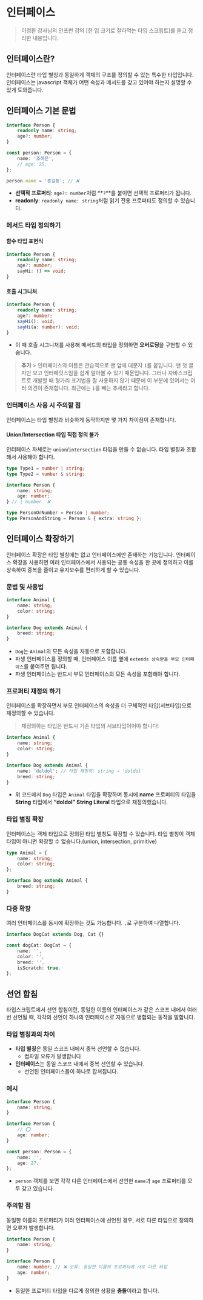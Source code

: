 # 인터페이스

> 이정환 강사님의 인프런 강의 [한 입 크기로 잘라먹는 타입 스크립트]를 듣고 정리한 내용입니다.

## 인터페이스란?

인터페이스란 타입 별칭과 동일하게 객체의 구조를 정의할 수 있는 특수한 타입입니다. 인터페이스는 javascript 객체가 어떤 속성과 메서드를 갖고 있어야 하는지 설명할 수 있게 도와줍니다.

## 인터페이스 기본 문법

```ts
interface Person {
    readonly name: string;
    age?: number;
}

const person: Person = {
    name: '조하은',
    // age: 25,
};

person.name = '홍길동'; // ❌
```

-   **선택적 프로퍼티**: `age?: number`처럼 **`?`**를 붙이면 선택적 프로퍼티가 됩니다.
-   **readonly**: `readonly name: string`처럼 읽기 전용 프로퍼티도 정의할 수 있습니다.

### 메서드 타입 정의하기

#### 함수 타입 표현식

```ts
interface Person {
    readonly name: string;
    age?: number;
    sayHi: () => void;
}
```

#### 호출 시그니처

```ts
interface Person {
    readonly name: string;
    age?: number;
    sayHi(): void;
    sayHi(a: number): void;
}
```

-   이 때 호출 시그니처를 사용해 메서드의 타입을 정의하면 **오버로딩**을 구현할 수 있습니다.

> **추가** > 인터페이스의 이름은 관습적으로 맨 앞에 대문자 `I`를 붙입니다. 맨 첫 글자만 보고 인터페잇스임을 쉽게 알아볼 수 있기 때문입니다. 그러나 자바스크립트로 개발할 때 헝가리 표기법을 잘 사용하지 않기 때문에 이 부분에 있어서는 여러 의견이 존재합니다. 최근에는 `I`를 빼는 추세라고 합니다.

### 인터페이스 사용 시 주의할 점

인터페이스는 타입 별칭과 비슷하게 동작하지만 몇 가지 차이점이 존재합니다.

#### Union/Intersection 타입 직접 정의 불가

인터페이스 자체로는 `union`/`intersection` 타입을 만들 수 없습니다.
타입 별칭과 조합해서 사용해야 합니다.

```ts
type Type1 = number | string;
type Type2 = number & string;

interface Person {
    name: string;
    age: number;
} // | number  ❌

type PersonOrNumber = Person | number;
type PersonAndString = Person & { extra: string };
```

## 인터페이스 확장하기

인터페이스 확장은 타입 별칭에는 없고 인터페이스에만 존재하는 기능입니다. 인터페이스 확장을 사용하면 여러 인터페이스에서 사용되는 공통 속성을 한 곳에 정의하고 이를 상속하여 중복을 줄이고 유지보수를 편리하게 할 수 있습니다.

### 문법 및 사용법

```ts
interface Animal {
    name: string;
    color: string;
}

interface Dog extends Animal {
    breed: string;
}
```

-   `Dog`는 `Animal`의 모든 속성을 자동으로 포함합니다.
-   파생 인터페이스를 정의할 때, 인터페이스 이름 옆에 `extends 상속받을 부모 인터페이스`를 붙여주면 됩니다.
-   파생 인터페이스는 반드시 부모 인터페이스의 모든 속성을 포함해야 합니다.

### 프로퍼티 재정의 하기

인터페이스를 확장하면서 부모 인터페이스의 속성을 더 구체적인 타입(서브타입)으로 재정의할 수 있습니다.

> 재정의하는 타입은 반드시 기존 타입의 서브타입이어야 합니다!

```ts
interface Animal {
    name: string;
    color: string;
}

interface Dog extends Animal {
    name: 'doldol'; // 타입 재정의: string → 'doldol'
    breed: string;
}
```

-   위 코드에서 `Dog` 타입은 `Animal` 타입을 확장하며 동시에 **name** 프로퍼티의 타입을 **String** 타입에서 **“doldol” String Literal** 타입으로 재정의했습니다.

### 타입 별칭 확장

인터페이스는 객체 타입으로 정의된 타입 별칭도 확장할 수 있습니다. 타입 별칭이 객체 타입이 아니면 확장할 수 없습니다.(union, intersection, primitive)

```ts
type Animal = {
    name: string;
    color: string;
};

interface Dog extends Animal {
    breed: string;
}
```

### 다중 확장

여러 인터페이스를 동시에 확장하는 것도 가능합니다. `,`로 구분하여 나열합니다.

```ts
interface DogCat extends Dog, Cat {}

const dogCat: DogCat = {
    name: '',
    color: '',
    breed: '',
    isScratch: true,
};
```

## 선언 합침

타입스크립트에서 선언 합침이란, 동일한 이름의 인터페이스가 같은 스코프 내에서 여러 번 선언될 때, 각각의 선언이 하나의 인터페이스로 자동으로 병합되는 동작을 말합니다.

### 타입 별칭과의 차이

-   **타입 별칭**은 동일 스코프 내에서 중복 선언할 수 없습니다.
    -   컴파일 오류가 발생합니다
-   **인터페이스**는 동일 스코프 내에서 중복 선언할 수 있습니다.
    -   선언된 인터페이스들이 하나로 합쳐집니다.

### 예시

```ts
interface Person {
    name: string;
}

interface Person {
    // ⭕
    age: number;
}

const person: Person = {
    name: '',
    age: 27,
};
```

-   `person` 객체를 보면 각각 다른 인터페이스에서 선언한 `name`과 `age` 프로퍼티를 모두 갖고 있습니다.

### 주의할 점

동일한 이름의 프로퍼티가 여러 인터페이스에 선언된 경우, 서로 다른 타입으로 정의하면 오류가 발생합니다.

```ts
interface Person {
    name: string;
}

interface Person {
    name: number; // ❌ 오류: 동일한 이름의 프로퍼티에 서로 다른 타입
    age: number;
}
```

-   동일한 프로퍼티 타입을 다르게 정의한 상황을 **충돌**이라고 합니다.
